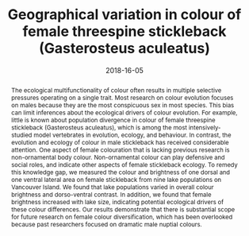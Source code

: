 ---
abstract: "The ecological multifunctionality of colour often results in multiple selective pressures operating on a single trait. Most research on colour evolution focuses on males because they are the most conspicuous sex in most species. This bias can limit inferences about the ecological drivers of colour evolution. For example, little is known about population divergence in colour of female threespine stickleback (Gasterosteus aculeatus), which is among the most intensively-studied model vertebrates in evolution, ecology, and behaviour. In contrast, the evolution and ecology of colour in male stickleback has received considerable attention. One aspect of female colouration that is lacking previous research is non-ornamental body colour. Non-ornamental colour can play defensive and social roles, and indicate other aspects of female stickleback ecology. To remedy this knowledge gap, we measured the colour and brightness of one dorsal and one ventral lateral area on female stickleback from nine lake populations on Vancouver Island. We found that lake populations varied in overall colour brightness and dorso-ventral contrast. In addition, we found that female brightness increased with lake size, indicating potential ecological drivers of these colour differences. Our results demonstrate that there is substantial scope for future research on female colour diversification, which has been overlooked because past researchers focused on dramatic male nuptial colours." 
authors:
- admin
- Travis Ingram
- Daniel I. Bolnick

date: 2018-16-05
doi: "https://doi.org/10.7717/peerj.4807"
featured: false
image:
  caption: ''
  focal_point: ""
  preview_only: false
projects: []
publication: '*PeerJ* (6:e4807)'
publication_short: ""
publication_types:
  - "2"
publishDate: 2018-16-05
slides: ""
summary: ""
tags:
- Published
- Ecology
- Fish
title: "Geographical variation in colour of female threespine stickleback (Gasterosteus aculeatus)"
url_code: ""
url_dataset: ""
url_pdf: "publication/PeerJ_2018_stickleback/french_et_al_2018_stickleback.pdf"
url_poster: ""
url_project: ""
url_slides: ""
url_source: ""
url_video: ""
---